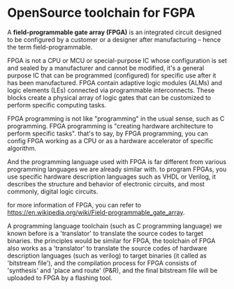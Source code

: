 # OpenSource toolchain for FGPA

A **field-programmable gate array (FPGA)** is an integrated circuit designed to be configured by a customer or a designer after manufacturing – hence the term field-programmable.

FPGA is not a CPU or MCU or special-purpose IC whose configuration is set and sealed by a manufacturer and cannot be modified, it's a general purpose IC that can be programmed (configured) for specific use after it has been manufactured. FPGA contain adaptive logic modules (ALMs) and logic elements (LEs) connected via programmable interconnects. These blocks create a physical array of logic gates that can be customized to perform specific computing tasks. 

FPGA programming is not like "programming" in the usual sense, such as C programming. FPGA programming is "creating hardware architecture to perform specific tasks". that's to say, by FPGA programming, you can config FPGA working as a CPU or as a hardware accelerator of specific algorithm.

And the programming language used with FPGA is far different from various programming languages we are already similar with. to program FPGAs, you use specific hardware description languages such as VHDL or Verilog, it describes the structure and behavior of electronic circuits, and most commonly, digital logic circuits. 

for more information of FPGA, you can refer to https://en.wikipedia.org/wiki/Field-programmable_gate_array.

A programming language toolchain (such as C programming language) we known before is a 'translator' to translate the source codes to target binaries. the principles would be similar for FPGA, the toolchain of FPGA also works as a 'translator' to translate the source codes of hardware description languages (such as verilog) to target binaries (it called as 'bitstream file'), and the compilation process for FPGA consists of 'synthesis' and 'place and route' (P&R), and the final bitstream file will be uploaded to FPGA by a flashing tool.


